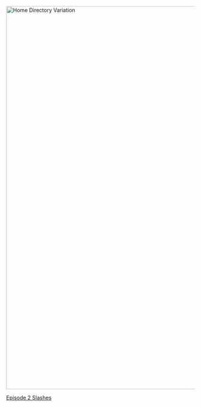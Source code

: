 <img alt="Home Directory Variation" src="https://swcarpentry.github.io/shell-novice/fig/filesystem.svg" width=1024>

[Episode 2 Slashes](episode2_slashes.md)
